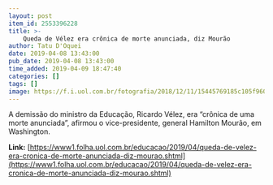 ```yaml
---
layout: post
item_id: 2553396228
title: >-
    Queda de Vélez era crônica de morte anunciada, diz Mourão
author: Tatu D'Oquei
date: 2019-04-08 13:43:00
pub_date: 2019-04-08 13:43:00
time_added: 2019-04-09 18:47:40
categories: []
tags: []
image: https://f.i.uol.com.br/fotografia/2018/12/11/15445769185c105f9605ee9_1544576918_3x2_rt.jpg
---
```


A demissão do ministro da Educação, Ricardo Vélez, era “crônica de uma morte anunciada”, afirmou o vice-presidente, general Hamilton Mourão, em Washington.

**Link:** [https://www1.folha.uol.com.br/educacao/2019/04/queda-de-velez-era-cronica-de-morte-anunciada-diz-mourao.shtml](https://www1.folha.uol.com.br/educacao/2019/04/queda-de-velez-era-cronica-de-morte-anunciada-diz-mourao.shtml)

